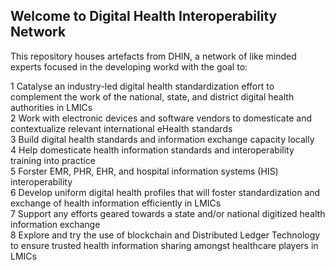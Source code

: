 ## Welcome to Digital Health Interoperability Network

<!--

**Here are some ideas to get you started:**

🙋‍♀️ A short introduction - what is your organization all about?
🌈 Contribution guidelines - how can the community get involved?
👩‍💻 Useful resources - where can the community find your docs? Is there anything else the community should know?
🍿 Fun facts - what does your team eat for breakfast?
🧙 Remember, you can do mighty things with the power of [Markdown](https://docs.github.com/github/writing-on-github/getting-started-with-writing-and-formatting-on-github/basic-writing-and-formatting-syntax)
-->



This repository houses artefacts from DHIN, a network of like minded experts focused in the developing workd with the goal to: <br />

1 Catalyse an industry-led digital health standardization effort to complement the work of the national, state, and district digital health authorities in LMICs <br />
2 Work with electronic devices and software vendors to domesticate and contextualize relevant international eHealth standards <br />
3 Build digital health standards and information exchange capacity locally <br />
4 Help domesticate health information standards and interoperability training into practice <br />
5 Forster EMR, PHR, EHR, and hospital information systems (HIS) interoperability <br />
6 Develop uniform digital health profiles that will foster standardization and exchange of health information efficiently in LMICs <br />
7 Support any efforts geared towards a state and/or national digitized health information exchange <br />
8 Explore and try the use of blockchain and Distributed Ledger Technology to ensure trusted health information sharing amongst healthcare players in LMICs
